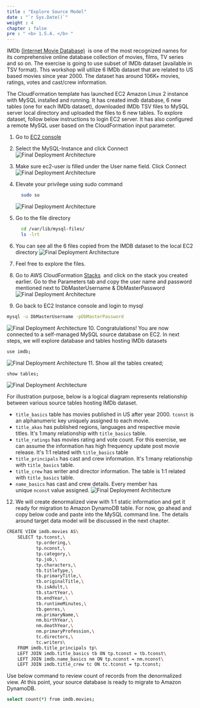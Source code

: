```yaml
---
title : "Explore Source Model"
date : "`r Sys.Date()`"
weight : 4
chapter : false
pre : " <b> 1.5.4. </b> "
---
```



IMDb [(Internet Movie Database)](https://www.imdb.com/interfaces/)  is one of the most recognized names for its comprehensive online database collection of movies, films, TV series and so on. The exercise is going to use subset of IMDb dataset (available in TSV format). This workshop will utilize 6 IMDb dataset that are related to US based movies since year 2000. The dataset has around 106K+ movies, ratings, votes and cast/crew information.

The CloudFormation template has launched EC2 Amazon Linux 2 instance with MySQL installed and running. It has created imdb database, 6 new tables (one for each IMDb dataset), downloaded IMDb TSV files to MySQL server local directory and uploaded the files to 6 new tables. To explore dataset, follow below instructions to login EC2 server. It has also configured a remote MySQL user based on the CloudFormation input parameter.

1. Go to [EC2 console](https://console.aws.amazon.com/ec2/v2/home?region=us-east-1#Instances:instanceState=running) 
2. Select the MySQL-Instance and click Connect ![Final Deployment Architecture](/images/1/1.5/7.jpg)
3. Make sure ec2-user is filled under the User name field. Click Connect ![Final Deployment Architecture](/images/1/1.5/8.jpg)
4. Elevate your privilege using sudo command
    
    ```bash
      sudo su
    ```
    
    ![Final Deployment Architecture](/images/1/1.5/9.jpg)
5. Go to the file directory
    
    ```bash
      cd /var/lib/mysql-files/
      ls -lrt
    ```
    
6. You can see all the 6 files copied from the IMDB dataset to the local EC2 directory ![Final Deployment Architecture](/images/1/1.5/10.jpg)
7. Feel free to explore the files.
8. Go to AWS CloudFormation [Stacks](https://console.aws.amazon.com/cloudformation/home?region=us-east-1#/stacks?filteringStatus=active&filteringText=&viewNested=true&hideStacks=false)  and click on the stack you created earlier. Go to the Parameters tab and copy the user name and password mentioned next to DbMasterUsername & DbMasterPassword ![Final Deployment Architecture](/images/1/1.5/11.jpg)
9. Go back to EC2 Instance console and login to mysql

```bash
mysql -u DbMasterUsername -pDbMasterPassword
```

![Final Deployment Architecture](/images/1/1.5/12.jpg) 10. Congratulations! You are now connected to a self-managed MySQL source database on EC2. In next steps, we will explore database and tables hosting IMDb datasets

```bash
use imdb;
```

![Final Deployment Architecture](/images/1/1.5/13.jpg) 11. Show all the tables created;

```bash
show tables;
```

![Final Deployment Architecture](/images/1/1.5/14.jpg)

For illustration purpose, below is a logical diagram represents relationship between various source tables hosting IMDb dataset.

- `title_basics` table has movies published in US after year 2000. `tconst` is an alphanumeric key uniquely assigned to each movie.
- `title_akas` has published regions, languages and respective movie titles. It's 1:many relationship with `title_basics` table.
- `title_ratings` has movies rating and vote count. For this exercise, we can assume the information has high frequency update post movie release. It's 1:1 related with `title_basics` table
- `title_principals` has cast and crew information. It's 1:many relationship with `title_basics` table.
- `title_crew` has writer and director information. The table is 1:1 related with `title_basics` table.
- `name_basics` has cast and crew details. Every member has unique `nconst` value assigned. ![Final Deployment Architecture](/images/1/1.5/15.jpg)

12. We will create denormalized view with 1:1 static information and get it ready for migration to Amazon DynamoDB table. For now, go ahead and copy below code and paste into the MySQL command line. The details around target data model will be discussed in the next chapter.

```bash
CREATE VIEW imdb.movies AS\
    SELECT tp.tconst,\
           tp.ordering,\
           tp.nconst,\
           tp.category,\
           tp.job,\
           tp.characters,\
           tb.titleType,\
           tb.primaryTitle,\
           tb.originalTitle,\
           tb.isAdult,\
           tb.startYear,\
           tb.endYear,\
           tb.runtimeMinutes,\
           tb.genres,\
           nm.primaryName,\
           nm.birthYear,\
           nm.deathYear,\
           nm.primaryProfession,\
           tc.directors,\
           tc.writers\
    FROM imdb.title_principals tp\
    LEFT JOIN imdb.title_basics tb ON tp.tconst = tb.tconst\
    LEFT JOIN imdb.name_basics nm ON tp.nconst = nm.nconst\
    LEFT JOIN imdb.title_crew tc ON tc.tconst = tp.tconst;
```

Use below command to review count of records from the denormalized view. At this point, your source database is ready to migrate to Amazon DynamoDB.

```bash
select count(*) from imdb.movies;
```
